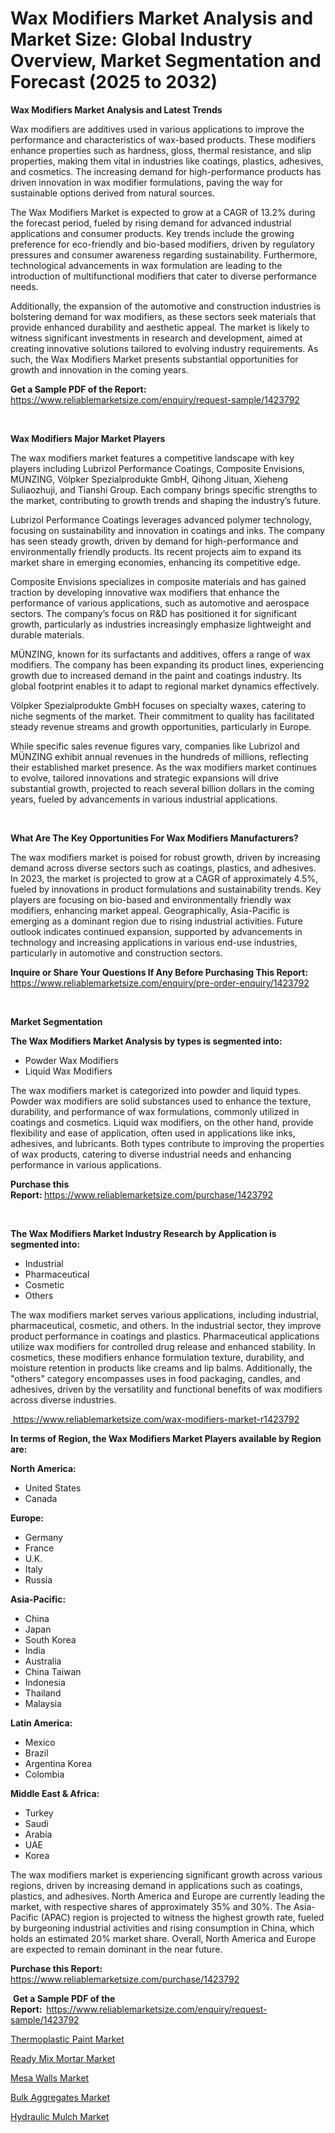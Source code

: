 <p><h1>Wax Modifiers Market Analysis and Market Size: Global Industry Overview, Market Segmentation and Forecast (2025 to 2032)</h1></p><p><strong>Wax Modifiers Market Analysis and Latest Trends</strong></p>
<p><p>Wax modifiers are additives used in various applications to improve the performance and characteristics of wax-based products. These modifiers enhance properties such as hardness, gloss, thermal resistance, and slip properties, making them vital in industries like coatings, plastics, adhesives, and cosmetics. The increasing demand for high-performance products has driven innovation in wax modifier formulations, paving the way for sustainable options derived from natural sources.</p><p>The Wax Modifiers Market is expected to grow at a CAGR of 13.2% during the forecast period, fueled by rising demand for advanced industrial applications and consumer products. Key trends include the growing preference for eco-friendly and bio-based modifiers, driven by regulatory pressures and consumer awareness regarding sustainability. Furthermore, technological advancements in wax formulation are leading to the introduction of multifunctional modifiers that cater to diverse performance needs.</p><p>Additionally, the expansion of the automotive and construction industries is bolstering demand for wax modifiers, as these sectors seek materials that provide enhanced durability and aesthetic appeal. The market is likely to witness significant investments in research and development, aimed at creating innovative solutions tailored to evolving industry requirements. As such, the Wax Modifiers Market presents substantial opportunities for growth and innovation in the coming years.</p></p>
<p><strong>Get a Sample PDF of the Report:&nbsp;</strong> <a href="https://www.reliablemarketsize.com/enquiry/request-sample/1423792?utm_campaign=1133&utm_medium=2&utm_source=Github&utm_content=ia&utm_term=02042025&utm_id=wax-modifiers">https://www.reliablemarketsize.com/enquiry/request-sample/1423792</a></p>
<p>&nbsp;</p>
<p><strong>Wax Modifiers Major Market Players</strong></p>
<p><p>The wax modifiers market features a competitive landscape with key players including Lubrizol Performance Coatings, Composite Envisions, MÜNZING, Völpker Spezialprodukte GmbH, Qihong Jituan, Xieheng Suliaozhuji, and Tianshi Group. Each company brings specific strengths to the market, contributing to growth trends and shaping the industry’s future.</p><p>Lubrizol Performance Coatings leverages advanced polymer technology, focusing on sustainability and innovation in coatings and inks. The company has seen steady growth, driven by demand for high-performance and environmentally friendly products. Its recent projects aim to expand its market share in emerging economies, enhancing its competitive edge.</p><p>Composite Envisions specializes in composite materials and has gained traction by developing innovative wax modifiers that enhance the performance of various applications, such as automotive and aerospace sectors. The company’s focus on R&D has positioned it for significant growth, particularly as industries increasingly emphasize lightweight and durable materials.</p><p>MÜNZING, known for its surfactants and additives, offers a range of wax modifiers. The company has been expanding its product lines, experiencing growth due to increased demand in the paint and coatings industry. Its global footprint enables it to adapt to regional market dynamics effectively.</p><p>Völpker Spezialprodukte GmbH focuses on specialty waxes, catering to niche segments of the market. Their commitment to quality has facilitated steady revenue streams and growth opportunities, particularly in Europe.</p><p>While specific sales revenue figures vary, companies like Lubrizol and MÜNZING exhibit annual revenues in the hundreds of millions, reflecting their established market presence. As the wax modifiers market continues to evolve, tailored innovations and strategic expansions will drive substantial growth, projected to reach several billion dollars in the coming years, fueled by advancements in various industrial applications.</p></p>
<p>&nbsp;</p>
<p><strong>What Are The Key Opportunities For Wax Modifiers Manufacturers?</strong></p>
<p><p>The wax modifiers market is poised for robust growth, driven by increasing demand across diverse sectors such as coatings, plastics, and adhesives. In 2023, the market is projected to grow at a CAGR of approximately 4.5%, fueled by innovations in product formulations and sustainability trends. Key players are focusing on bio-based and environmentally friendly wax modifiers, enhancing market appeal. Geographically, Asia-Pacific is emerging as a dominant region due to rising industrial activities. Future outlook indicates continued expansion, supported by advancements in technology and increasing applications in various end-use industries, particularly in automotive and construction sectors.</p></p>
<p><strong>Inquire or Share Your Questions If Any Before Purchasing This Report:</strong> <a href="https://www.reliablemarketsize.com/enquiry/pre-order-enquiry/1423792?utm_campaign=1133&utm_medium=2&utm_source=Github&utm_content=ia&utm_term=02042025&utm_id=wax-modifiers">https://www.reliablemarketsize.com/enquiry/pre-order-enquiry/1423792</a></p>
<p>&nbsp;</p>
<p><strong>Market Segmentation</strong></p>
<p><strong>The Wax Modifiers Market Analysis by types is segmented into:</strong></p>
<p><ul><li>Powder Wax Modifiers</li><li>Liquid Wax Modifiers</li></ul></p>
<p><p>The wax modifiers market is categorized into powder and liquid types. Powder wax modifiers are solid substances used to enhance the texture, durability, and performance of wax formulations, commonly utilized in coatings and cosmetics. Liquid wax modifiers, on the other hand, provide flexibility and ease of application, often used in applications like inks, adhesives, and lubricants. Both types contribute to improving the properties of wax products, catering to diverse industrial needs and enhancing performance in various applications.</p></p>
<p><strong>Purchase this Report:&nbsp;</strong><a href="https://www.reliablemarketsize.com/purchase/1423792?utm_campaign=1133&utm_medium=2&utm_source=Github&utm_content=ia&utm_term=02042025&utm_id=wax-modifiers">https://www.reliablemarketsize.com/purchase/1423792</a></p>
<p>&nbsp;</p>
<p><strong>The Wax Modifiers Market Industry Research by Application is segmented into:</strong></p>
<p><ul><li>Industrial</li><li>Pharmaceutical</li><li>Cosmetic</li><li>Others</li></ul></p>
<p><p>The wax modifiers market serves various applications, including industrial, pharmaceutical, cosmetic, and others. In the industrial sector, they improve product performance in coatings and plastics. Pharmaceutical applications utilize wax modifiers for controlled drug release and enhanced stability. In cosmetics, these modifiers enhance formulation texture, durability, and moisture retention in products like creams and lip balms. Additionally, the "others" category encompasses uses in food packaging, candles, and adhesives, driven by the versatility and functional benefits of wax modifiers across diverse industries.</p></p>
<p><a href="https://www.reliablemarketsize.com/wax-modifiers-market-r1423792?utm_campaign=1133&utm_medium=2&utm_source=Github&utm_content=ia&utm_term=02042025&utm_id=wax-modifiers">&nbsp;https://www.reliablemarketsize.com/wax-modifiers-market-r1423792</a></p>
<p><strong>In terms of Region, the Wax Modifiers Market Players available by Region are:</strong></p>
<p>
    <p> <strong> North America: </strong>
        <ul>
            <li>United States</li>
            <li>Canada</li>
        </ul>
        </p> 
    <p> <strong> Europe: </strong>
        <ul>
            <li>Germany</li>
            <li>France</li>
            <li>U.K.</li>
            <li>Italy</li>
            <li>Russia</li>
        </ul>
        </p> 
    <p> <strong> Asia-Pacific: </strong>
        <ul>
            <li>China</li>
            <li>Japan</li>
            <li>South Korea</li>
            <li>India</li>
            <li>Australia</li>
            <li>China Taiwan</li>
            <li>Indonesia</li>
            <li>Thailand</li>
            <li>Malaysia</li>
        </ul>
        </p> 
    <p> <strong> Latin America: </strong>
        <ul>
            <li>Mexico</li>
            <li>Brazil</li>
            <li>Argentina Korea</li>
            <li>Colombia</li>
        </ul>
        </p> 
    <p> <strong> Middle East & Africa: </strong>
        <ul>
            <li>Turkey</li>
            <li>Saudi</li>
            <li>Arabia</li>
            <li>UAE</li>
            <li>Korea</li>
        </ul>
    </p>
    </p>
<p><p>The wax modifiers market is experiencing significant growth across various regions, driven by increasing demand in applications such as coatings, plastics, and adhesives. North America and Europe are currently leading the market, with respective shares of approximately 35% and 30%. The Asia-Pacific (APAC) region is projected to witness the highest growth rate, fueled by burgeoning industrial activities and rising consumption in China, which holds an estimated 20% market share. Overall, North America and Europe are expected to remain dominant in the near future.</p></p>
<p><strong>Purchase this Report: </strong><a href="https://www.reliablemarketsize.com/purchase/1423792?utm_campaign=1133&utm_medium=2&utm_source=Github&utm_content=ia&utm_term=02042025&utm_id=wax-modifiers">https://www.reliablemarketsize.com/purchase/1423792</a></p>
<p>&nbsp;<strong>Get a Sample PDF of the Report:&nbsp;&nbsp;</strong><a href="https://www.reliablemarketsize.com/enquiry/request-sample/1423792?utm_campaign=1133&utm_medium=2&utm_source=Github&utm_content=ia&utm_term=02042025&utm_id=wax-modifiers">https://www.reliablemarketsize.com/enquiry/request-sample/1423792</a></p>
<p><strong></strong></p>
<p><p><a href="https://github.com/siriyagayo/Market-Research-Report-List-1/blob/main/thermoplastic-paint-market.md?utm_campaign=1133&utm_medium=2&utm_source=Github&utm_content=ia&utm_term=02042025&utm_id=wax-modifiers">Thermoplastic Paint Market</a></p><p><a href="https://github.com/oatisorenscl/Market-Research-Report-List-1/blob/main/ready-mix-mortar-market.md?utm_campaign=1133&utm_medium=2&utm_source=Github&utm_content=ia&utm_term=02042025&utm_id=wax-modifiers">Ready Mix Mortar Market</a></p><p><a href="https://github.com/klinzenisaa/Market-Research-Report-List-1/blob/main/mesa-walls-market.md?utm_campaign=1133&utm_medium=2&utm_source=Github&utm_content=ia&utm_term=02042025&utm_id=wax-modifiers">Mesa Walls Market</a></p><p><a href="https://github.com/jemalapoilly/Market-Research-Report-List-1/blob/main/bulk-aggregates-market.md?utm_campaign=1133&utm_medium=2&utm_source=Github&utm_content=ia&utm_term=02042025&utm_id=wax-modifiers">Bulk Aggregates Market</a></p><p><a href="https://github.com/shapurforouz/Market-Research-Report-List-1/blob/main/hydraulic-mulch-market.md?utm_campaign=1133&utm_medium=2&utm_source=Github&utm_content=ia&utm_term=02042025&utm_id=wax-modifiers">Hydraulic Mulch Market</a></p></p>